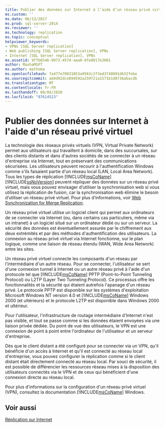 ```yaml
---
title: Publier des données sur Internet à l’aide d’un réseau privé virtuel | Microsoft Docs
ms.custom: ''
ms.date: 06/13/2017
ms.prod: sql-server-2014
ms.reviewer: ''
ms.technology: replication
ms.topic: conceptual
helpviewer_keywords:
- VPNs [SQL Server replication]
- Web publishing [SQL Server replication], VPNs
- Internet [SQL Server replication], VPNs
ms.assetid: 9ffb6546-9973-4574-aaa0-8fe0017e3601
author: MashaMSFT
ms.author: mathoma
ms.openlocfilehash: 7a477e70031053a9563c2f3ed3740091d632febe
ms.sourcegitcommit: ad4d92dce894592a259721a1571b1d8736abacdb
ms.translationtype: MT
ms.contentlocale: fr-FR
ms.lasthandoff: 08/04/2020
ms.locfileid: "87614523"
---
```

# <a name="publish-data-over-the-internet-using-vpn"></a>Publier des données sur Internet à l'aide d'un réseau privé virtuel
  La technologie des réseaux privés virtuels (VPN, Virtual Private Network) permet aux utilisateurs qui travaillent à domicile, dans des succursales, sur des clients distants et dans d'autres sociétés de se connecter à un réseau d'entreprise via Internet, tout en préservant des communications sécurisées. Les utilisateurs peuvent recourir à l'authentification Windows comme s'ils faisaient partie d'un réseau local (LAN, Local Area Network). Tous les types de réplication [!INCLUDE[msCoName](../../includes/msconame-md.md)] [!INCLUDE[ssNoVersion](../../includes/ssnoversion-md.md)] peuvent répliquer des données sur un réseau privé virtuel, mais vous pouvez envisager d’utiliser la synchronisation web si vous utilisez la réplication de fusion, car la synchronisation web élimine le besoin d’utiliser un réseau privé virtuel. Pour plus d’informations, voir [Web Synchronization for Merge Replication](web-synchronization-for-merge-replication.md).  
  
 Un réseau privé virtuel utilise un logiciel client qui permet aux ordinateurs de se connecter via Internet (ou, dans certains cas particuliers, même via un intranet) à un logiciel situé sur un ordinateur dédié ou sur un serveur. La sécurité des données est éventuellement assurée par le chiffrement aux deux extrémités et par des méthodes d'authentification des utilisateurs. La connexion au réseau privé virtuel via Internet fonctionne, sur le plan logique, comme une liaison de réseau étendu (WAN, Wide Area Network) entre les sites.  
  
 Un réseau privé virtuel connecte les composants d'un réseau par l'intermédiaire d'un autre réseau. Pour se connecter, l'utilisateur se sert d'une connexion tunnel à Internet ou un autre réseau privé à l'aide d'un protocole tel que [!INCLUDE[msCoName](../../includes/msconame-md.md)] PPTP (Point-to-Point Tunneling Protocol) ou L2TP (Layer Two Tunneling Protocol). Ce processus offre les fonctionnalités et la sécurité qui étaient autrefois l'apanage d'un réseau privé. Le protocole PPTP est disponible sur les systèmes d'exploitation Microsoft Windows NT version 4.0 et [!INCLUDE[msCoName](../../includes/msconame-md.md)] Windows 2000 (et ultérieurs) et le protocole L2TP est disponible dans Windows 2000 et ultérieur.  
  
 Pour l'utilisateur, l'infrastructure de routage intermédiaire d'Internet n'est pas visible, et tout se passe comme si les données étaient envoyées via une liaison privée dédiée. Du point de vue des utilisateurs, le VPN est une connexion de point à point entre l'ordinateur de l'utilisateur et un serveur d'entreprise.  
  
 Dès que le client distant a été configuré pour se connecter via un VPN, qu'il bénéficie d'un accès à Internet et qu'il est connecté au réseau local d'entreprise, vous pouvez configurer la réplication comme si le client distant était directement connecté au réseau local. Par souci de sécurité, il est possible de différencier les ressources réseau mises à la disposition des utilisateurs connectés via le VPN et de ceux qui bénéficient d'une connexion directe au réseau local.  
  
 Pour plus d'informations sur la configuration d'un réseau privé virtuel (VPN), consultez la documentation [!INCLUDE[msCoName](../../includes/msconame-md.md)] Windows.  
  
## <a name="see-also"></a>Voir aussi  
 [Réplication sur Internet](replication-over-the-internet.md)  
  
  
